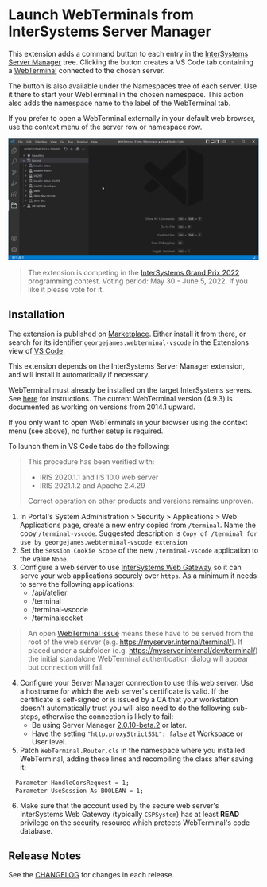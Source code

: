 
# Launch WebTerminals from InterSystems Server Manager

This extension adds a command button to each entry in the [InterSystems Server Manager](https://marketplace.visualstudio.com/items?itemName=intersystems-community.servermanager) tree. Clicking the button creates a VS Code tab containing a [WebTerminal](https://openexchange.intersystems.com/package/WebTerminal) connected to the chosen server.

The button is also available under the Namespaces tree of each server. Use it there to start your WebTerminal in the chosen namespace. This action also adds the namespace name to the label of the WebTerminal tab.

 If you prefer to open a WebTerminal externally in your default web browser, use the context menu of the server row or namespace row.

 ![Server Manager tree](images/README/demo1.gif)

 > The extension is competing in the [InterSystems Grand Prix 2022](https://openexchange.intersystems.com/contest/23) programming contest. Voting period: May 30 - June 5, 2022. If you like it please vote for it.

## Installation

The extension is published on [Marketplace](https://marketplace.visualstudio.com/items?itemName=georgejames.webterminal-vscode). Either install it from there, or search for its identifier `georgejames.webterminal-vscode` in the Extensions view of [VS Code](https://code.visualstudio.com/Download).

This extension depends on the InterSystems Server Manager extension, and will install it automatically if necessary.

WebTerminal must already be installed on the target InterSystems servers. See [here](https://intersystems-community.github.io/webterminal/#downloads) for instructions. The current WebTerminal version (4.9.3) is documented as working on versions from 2014.1 upward.

If you only want to open WebTerminals in your browser using the context menu (see above), no further setup is required.

To launch them in VS Code tabs do the following:

> This procedure has been verified with:
> - IRIS 2020.1.1 and IIS 10.0 web server
> - IRIS 2021.1.2 and Apache 2.4.29
> 
> Correct operation on other products and versions remains unproven.

1. In Portal's System Administration > Security > Applications > Web Applications page, create a new entry copied from `/terminal`. Name the copy `/terminal-vscode`. Suggested description is `Copy of /terminal for use by georgejames.webterminal-vscode extension`
2. Set the `Session Cookie Scope` of the new `/terminal-vscode` application to the value `None`.
3. Configure a web server to use [InterSystems Web Gateway](https://docs.intersystems.com/iris20212/csp/docbook/DocBook.UI.Page.cls?KEY=GCGI_intro) so it can serve your web applications securely over `https`. As a minimum it needs to serve the following applications:
   - /api/atelier
   - /terminal
   - /terminal-vscode
   - /terminalsocket
> An open [WebTerminal issue](https://github.com/intersystems-community/webterminal/issues/142) means these have to be served from the root of the web server (e.g. https://myserver.internal/terminal/). If placed under a subfolder (e.g. https://myserver.internal/dev/terminal/) the initial standalone WebTerminal authentication dialog will appear but connection will fail.
4. Configure your Server Manager connection to use this web server. Use a hostname for which the web server's certificate is valid. If the certificate is self-signed or is issued by a CA that your workstation doesn't automatically trust you will also need to do the following sub-steps, otherwise the connection is likely to fail:
   - Be using Server Manager [2.0.10-beta.2](https://github.com/intersystems-community/intersystems-servermanager/releases/download/v2.0.10-beta.2/servermanager-2.0.10-beta.2.vsix) or later.
   - Have the setting `"http.proxyStrictSSL": false` at Workspace or User level.
5. Patch `WebTerminal.Router.cls` in the namespace where you installed WebTerminal, adding these lines and recompiling the class after saving it:
```objectscript
  Parameter HandleCorsRequest = 1;
  Parameter UseSession As BOOLEAN = 1;
```
6. Make sure that the account used by the secure web server's InterSystems Web Gateway (typically `CSPSystem`) has at least **READ** privilege on the security resource which protects WebTerminal's code database.
  
## Release Notes

See the [CHANGELOG](https://marketplace.visualstudio.com/items/georgejames.webterminal-vscode/changelog) for changes in each release.

